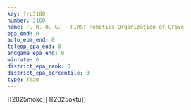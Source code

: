 ```yaml
---
key: frc3160
number: 3160
name: F. R. O. G. - FIRST Robotics Organization of Grove
epa_end: 0
auto_epa_end: 0
teleop_epa_end: 0
endgame_epa_end: 0
winrate: 0
district_epa_rank: 0
district_epa_percentile: 0
type: Team
---
```

[[2025mokc]]
[[2025oktu]]
